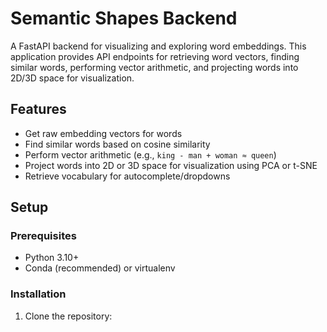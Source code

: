 # Semantic Shapes Backend

A FastAPI backend for visualizing and exploring word embeddings. This application provides API endpoints for retrieving word vectors, finding similar words, performing vector arithmetic, and projecting words into 2D/3D space for visualization.

## Features

- Get raw embedding vectors for words
- Find similar words based on cosine similarity
- Perform vector arithmetic (e.g., `king - man + woman ≈ queen`)
- Project words into 2D or 3D space for visualization using PCA or t-SNE
- Retrieve vocabulary for autocomplete/dropdowns

## Setup

### Prerequisites

- Python 3.10+
- Conda (recommended) or virtualenv

### Installation

1. Clone the repository:

